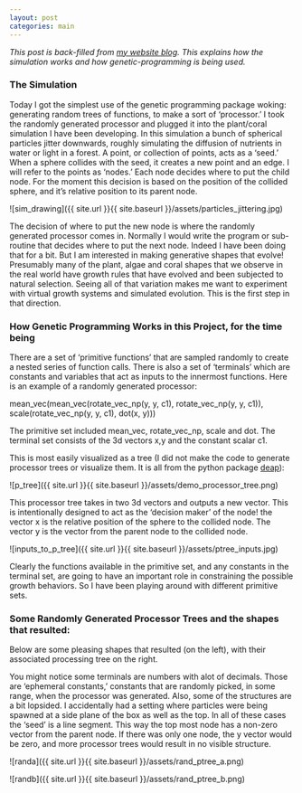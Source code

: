 ```yaml
---
layout: post
categories: main
---
```


*This post is back-filled from [my website blog](http://joshlopezbinder.com/randomly-generated-growth-rules/). This explains how the simulation works and how genetic-programming is being used.*

### The Simulation

Today I got the simplest use of the genetic programming package woking: generating random trees of functions, to make a sort of ‘processor.’  I took the randomly generated processor and plugged it into the plant/coral simulation I have been developing. In this simulation a bunch of spherical particles jitter downwards, roughly simulating the diffusion of nutrients in water or light in a forest. A point, or collection of points, acts as a ‘seed.’ When a sphere collides with the seed, it creates a new point and an edge. I will refer to the points as ‘nodes.’  Each node decides where to put the child node. For the moment this decision is based on the position of the collided sphere, and it’s relative position to its parent node.

![sim_drawing]({{ site.url }}{{ site.baseurl }}/assets/particles_jittering.jpg)

The decision of where to put the new node is where the randomly generated processor comes in. Normally I would write the program or sub-routine that decides where to put the next node. Indeed I have been doing that for a bit. But I am interested in making generative shapes that evolve! Presumably many of the plant, algae and coral shapes that we observe in the real world have growth rules that have evolved and been subjected to natural selection. Seeing all of that variation makes me want to experiment with virtual growth systems and simulated evolution. This is the first step in that direction.

### How Genetic Programming Works in this Project, for the time being

There are a set of ‘primitive functions’ that are sampled randomly to create a nested series of function calls. There is also a set of ‘terminals’ which are constants and variables that act as inputs to the innermost functions. Here is an example of a randomly generated processor:

mean_vec(mean_vec(rotate_vec_np(y, y, c1), rotate_vec_np(y, y, c1)), scale(rotate_vec_np(y, y, c1), dot(x, y)))

The primitive set included mean_vec, rotate_vec_np, scale and dot. The terminal set consists of the 3d vectors x,y and the constant scalar c1.

This is most easily visualized as a tree (I did not make the code to generate processor trees or visualize them. It is all from the python package [deap](https://github.com/deap/deap)):

![p_tree]({{ site.url }}{{ site.baseurl }}/assets/demo_processor_tree.png)

This processor tree takes in two 3d vectors and outputs a new vector. This is intentionally designed to act as the ‘decision maker’ of the node! the vector x is the relative position of the sphere to the collided node. The vector y is the vector from the parent node to the collided node.

![inputs_to_p_tree]({{ site.url }}{{ site.baseurl }}/assets/ptree_inputs.jpg)

Clearly the functions available in the primitive set, and any constants in the terminal set, are going to have an important role in constraining the possible growth behaviors. So I have been playing around with different primitive sets.

### Some Randomly Generated Processor Trees and the shapes that resulted:
Below are some pleasing shapes that resulted (on the left), with their associated processing tree on the right.

You might notice some terminals are numbers with alot of decimals. Those are ‘ephemeral constants,’ constants that are randomly picked, in some range, when the processor was generated. Also, some of the structures are a bit lopsided. I accidentally had a setting where particles were being spawned at a side plane of the box as well as the top. In all of these cases the ‘seed’ is a line segment. This way the top most node has a non-zero vector from the parent node. If there was only one node, the y vector would be zero, and more processor trees would result in no visible structure.

![randa]({{ site.url }}{{ site.baseurl }}/assets/rand_ptree_a.png)

![randb]({{ site.url }}{{ site.baseurl }}/assets/rand_ptree_b.png)


